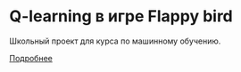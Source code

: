 # Q-learning в игре Flappy bird

Школьный проект для курса по машинному обучению.

[Подробнее](paper.pdf)
